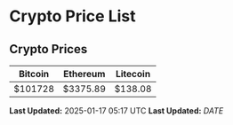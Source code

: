 # Crypto Price List

## Crypto Prices
| Bitcoin | Ethereum | Litecoin |
| ------- | -------- | -------- |
| $101728 | $3375.89 | $138.08 |
**Last Updated:** 2025-01-17 05:17 UTC
**Last Updated:** $DATE$
